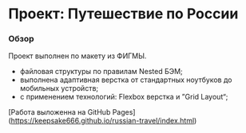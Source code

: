 # Проект: Путешествие по России

### Обзор
Проект выполнен по макету из ФИГМЫ.

- файловая структуры по правилам Nested БЭМ;
- выполнена адаптивная верстка от стандартных ноутбуков до мобильных устройств;
- с применением технологий: Flexbox верстка и ”Grid Layout“;

[Работа выложенна на GitHub Pages] (https://keepsake666.github.io/russian-travel/index.html)

